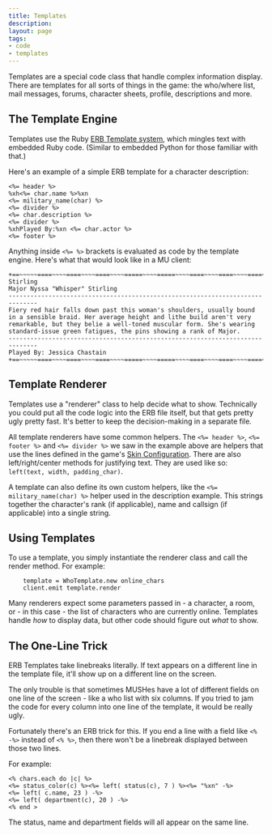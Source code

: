 ```yaml
---
title: Templates
description:
layout: page
tags: 
- code
- templates
---
```


Templates are a special code class that handle complex information display.  There are templates for all sorts of things in the game:  the who/where list, mail messages, forums, character sheets, profile, descriptions and more.

## The Template Engine

Templates use the Ruby [ERB Template system](http://www.stuartellis.name/articles/erb/), which mingles text with embedded Ruby code.  (Similar to embedded Python for those familiar with that.)

Here's an example of a simple ERB template for a character description:

    <%= header %>
    %xh<%= char.name %>%xn
    <%= military_name(char) %>
    <%= divider %>
    <%= char.description %>
    <%= divider %>
    %xhPlayed By:%xn <%= char.actor %>
    <%= footer %>

Anything inside `<%= %>` brackets is evaluated as code by the template engine.   Here's what that would look like in a MU client:

    +==~~~~~====~~~~====~~~~====~~~~=====~~~~=====~~~~====~~~~====~~~~====~~~~~==+
    Stirling
    Major Nyssa "Whisper" Stirling
    ------------------------------------------------------------------------------
    Fiery red hair falls down past this woman's shoulders, usually bound in a sensible braid. Her average height and lithe build aren't very remarkable, but they belie a well-toned muscular form. She's wearing standard-issue green fatigues, the pins showing a rank of Major.
    ------------------------------------------------------------------------------
    Played By: Jessica Chastain
    +==~~~~~====~~~~====~~~~====~~~~=====~~~~=====~~~~====~~~~====~~~~====~~~~~==+

## Template Renderer

Templates use a "renderer" class to help decide what to show.  Technically you could put all the code logic into the ERB file itself, but that gets pretty ugly pretty fast.  It's better to keep the decision-making in a separate file.

All template renderers have some common helpers.   The `<%= header %>`, `<%= footer %>` and `<%= divider %>` we saw in the example above are helpers that use the lines defined in the game's [Skin Configuration](/tutorials/config/skin).  There are also left/right/center methods for justifying text.  They are used like so: `left(text, width, padding_char)`.

A template can also define its own custom helpers, like the `<%= military_name(char) %>` helper used in the description example.  This strings together the character's rank (if applicable), name and callsign (if applicable) into a single string.

## Using Templates

To use a template, you simply instantiate the renderer class and call the render method.  For example:

        template = WhoTemplate.new online_chars
        client.emit template.render

Many renderers expect some parameters passed in - a character, a room, or - in this case - the list of characters who are currently online.  Templates handle _how_ to display data, but other code should figure out _what_ to show.

## The One-Line Trick

ERB Templates take linebreaks literally.  If text appears on a different line in the template file, it'll show up on a different line on the screen.

The only trouble is that sometimes MUSHes have a lot of different fields on one line of the screen - like a who list with six columns.  If you tried to jam the code for every column into one line of the template, it would be really ugly.

Fortunately there's an ERB trick for this.  If you end a line with a field like `<% -%>` instead of `<% %>`, then there won't be a linebreak displayed between those two lines.

For example: 
 
    <% chars.each do |c| %>
    <%= status_color(c) %><%= left( status(c), 7 ) %><%= "%xn" -%>
    <%= left( c.name, 23 ) -%>
    <%= left( department(c), 20 ) -%>
    <% end >

The status, name and department fields will all appear on the same line.